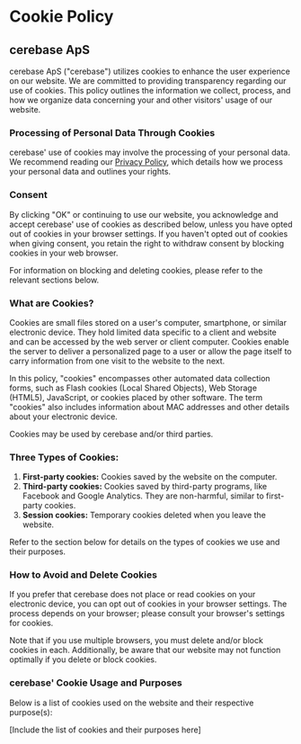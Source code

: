 # Cookie Policy

## cerebase ApS

cerebase ApS ("cerebase") utilizes cookies to enhance the user experience on our website. We are committed to providing transparency regarding our use of cookies. This policy outlines the information we collect, process, and how we organize data concerning your and other visitors' usage of our website.

### Processing of Personal Data Through Cookies

cerebase' use of cookies may involve the processing of your personal data. We recommend reading our [Privacy Policy](link-to-privacy-policy), which details how we process your personal data and outlines your rights.

### Consent

By clicking "OK" or continuing to use our website, you acknowledge and accept cerebase' use of cookies as described below, unless you have opted out of cookies in your browser settings. If you haven't opted out of cookies when giving consent, you retain the right to withdraw consent by blocking cookies in your web browser.

For information on blocking and deleting cookies, please refer to the relevant sections below.

### What are Cookies?

Cookies are small files stored on a user's computer, smartphone, or similar electronic device. They hold limited data specific to a client and website and can be accessed by the web server or client computer. Cookies enable the server to deliver a personalized page to a user or allow the page itself to carry information from one visit to the website to the next.

In this policy, "cookies" encompasses other automated data collection forms, such as Flash cookies (Local Shared Objects), Web Storage (HTML5), JavaScript, or cookies placed by other software. The term "cookies" also includes information about MAC addresses and other details about your electronic device.

Cookies may be used by cerebase and/or third parties.

### Three Types of Cookies:

1. **First-party cookies:** Cookies saved by the website on the computer.
2. **Third-party cookies:** Cookies saved by third-party programs, like Facebook and Google Analytics. They are non-harmful, similar to first-party cookies.
3. **Session cookies:** Temporary cookies deleted when you leave the website.

Refer to the section below for details on the types of cookies we use and their purposes.

### How to Avoid and Delete Cookies

If you prefer that cerebase does not place or read cookies on your electronic device, you can opt out of cookies in your browser settings. The process depends on your browser; please consult your browser's settings for cookies.

Note that if you use multiple browsers, you must delete and/or block cookies in each. Additionally, be aware that our website may not function optimally if you delete or block cookies.

### cerebase' Cookie Usage and Purposes

Below is a list of cookies used on the website and their respective purpose(s):

[Include the list of cookies and their purposes here]
